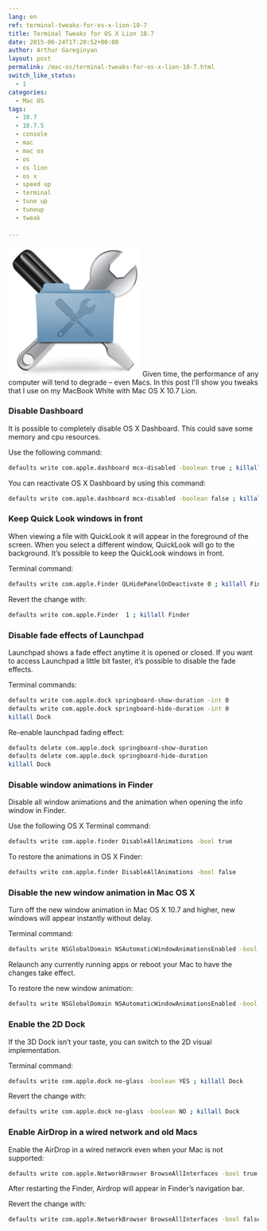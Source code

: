 ```yaml
---
lang: en
ref: terminal-tweaks-for-os-x-lion-10-7
title: Terminal Tweaks for OS X Lion 10.7
date: 2015-06-24T17:20:52+00:00
author: Arthur Gareginyan
layout: post
permalink: /mac-os/terminal-tweaks-for-os-x-lion-10-7.html
switch_like_status:
  - 1
categories:
  - Mac OS
tags:
  - 10.7
  - 10.7.5
  - console
  - mac
  - mac os
  - os
  - os lion
  - os x
  - speed up
  - terminal
  - tune up
  - tuneup
  - tweak

---
```


![thumb](/images/thumbnail/OS-X-Tweaks.png)
Given time, the performance of any computer will tend to degrade – even Macs. In this post I'll show you tweaks that I use on my MacBook White with Mac OS X 10.7 Lion.


### Disable Dashboard

It is possible to completely disable OS X Dashboard. This could save some memory and cpu resources.

Use the following command:

```sh
defaults write com.apple.dashboard mcx-disabled -boolean true ; killall Dock
```

You can reactivate OS X Dashboard by using this command:

```sh
defaults write com.apple.dashboard mcx-disabled -boolean false ; killall Dock
```


### Keep Quick Look windows in front

When viewing a file with QuickLook it will appear in the foreground of the screen. When you select a different window, QuickLook will go to the background. It’s possible to keep the QuickLook windows in front.

Terminal command:

```sh
defaults write com.apple.Finder QLHidePanelOnDeactivate 0 ; killall Finder
```

Revert the change with:

```sh
defaults write com.apple.Finder  1 ; killall Finder
```


### Disable fade effects of Launchpad

Launchpad shows a fade effect anytime it is opened or closed. If you want to access Launchpad a little bit faster, it’s possible to disable the fade effects.

Terminal commands:

```sh
defaults write com.apple.dock springboard-show-duration -int 0
defaults write com.apple.dock springboard-hide-duration -int 0
killall Dock
```

Re-enable launchpad fading effect:

```sh
defaults delete com.apple.dock springboard-show-duration
defaults delete com.apple.dock springboard-hide-duration
killall Dock
```


### Disable window animations in Finder

Disable all window animations and the animation when opening the info window in Finder. 

Use the following OS X Terminal command:

```sh
defaults write com.apple.finder DisableAllAnimations -bool true
```

To restore the animations in OS X Finder:

```sh
defaults write com.apple.finder DisableAllAnimations -bool false
```


### Disable the new window animation in Mac OS X

Turn off the new window animation in Mac OS X 10.7 and higher, new windows will appear instantly without delay.

Terminal command:

```sh
defaults write NSGlobalDomain NSAutomaticWindowAnimationsEnabled -bool false
```

Relaunch any currently running apps or reboot your Mac to have the changes take effect.

To restore the new window animation:

```sh
defaults write NSGlobalDomain NSAutomaticWindowAnimationsEnabled -bool true
```


### Enable the 2D Dock

If the 3D Dock isn’t your taste, you can switch to the 2D visual implementation.

Terminal command:

```sh
defaults write com.apple.dock no-glass -boolean YES ; killall Dock
```

Revert the change with:

```sh
defaults write com.apple.dock no-glass -boolean NO ; killall Dock
```


### Enable AirDrop in a wired network and old Macs

Enable the AirDrop in a wired network even when your Mac is not supported:

```sh
defaults write com.apple.NetworkBrowser BrowseAllInterfaces -bool true ; killall Finder
```

After restarting the Finder, Airdrop will appear in Finder’s navigation bar.

Revert the change with:

```sh
defaults write com.apple.NetworkBrowser BrowseAllInterfaces -bool false ; killall Finder
```
